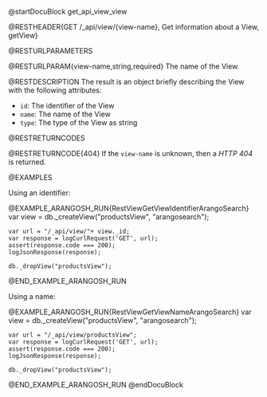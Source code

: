 @startDocuBlock get_api_view_view

@RESTHEADER{GET /_api/view/{view-name}, Get information about a View, getView}

@RESTURLPARAMETERS

@RESTURLPARAM{view-name,string,required}
The name of the View.

@RESTDESCRIPTION
The result is an object briefly describing the View with the following attributes:
- `id`: The identifier of the View
- `name`: The name of the View
- `type`: The type of the View as string

@RESTRETURNCODES

@RESTRETURNCODE{404}
If the `view-name` is unknown, then a *HTTP 404* is returned.

@EXAMPLES

Using an identifier:

@EXAMPLE_ARANGOSH_RUN{RestViewGetViewIdentifierArangoSearch}
    var view = db._createView("productsView", "arangosearch");

    var url = "/_api/view/"+ view._id;
    var response = logCurlRequest('GET', url);
    assert(response.code === 200);
    logJsonResponse(response);

    db._dropView("productsView");
@END_EXAMPLE_ARANGOSH_RUN

Using a name:

@EXAMPLE_ARANGOSH_RUN{RestViewGetViewNameArangoSearch}
    var view = db._createView("productsView", "arangosearch");

    var url = "/_api/view/productsView";
    var response = logCurlRequest('GET', url);
    assert(response.code === 200);
    logJsonResponse(response);

    db._dropView("productsView");
@END_EXAMPLE_ARANGOSH_RUN
@endDocuBlock
